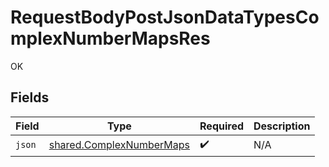 # RequestBodyPostJsonDataTypesComplexNumberMapsRes

OK


## Fields

| Field                                                                       | Type                                                                        | Required                                                                    | Description                                                                 |
| --------------------------------------------------------------------------- | --------------------------------------------------------------------------- | --------------------------------------------------------------------------- | --------------------------------------------------------------------------- |
| `json`                                                                      | [shared.ComplexNumberMaps](../../../sdk/models/shared/complexnumbermaps.md) | :heavy_check_mark:                                                          | N/A                                                                         |